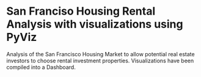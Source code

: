 # San Franciso Housing Rental Analysis with visualizations using PyViz

Analysis of the San Francisco Housing Market to allow potential real estate investors to choose rental investment properties. 
Visualizations have been compiled into a Dashboard.
